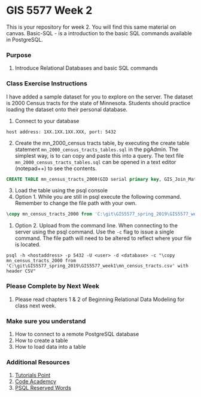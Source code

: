 # GIS 5577 Week 2

This is your repository for week 2. You will find this same material on canvas. Basic-SQL - is a introduction to the basic SQL commands available in PostgreSQL.

### Purpose
1. Introduce Relational Databases and basic SQL commands

### Class Exercise Instructions
I have added a sample dataset for you to explore on the server. The dataset is 2000 Census tracts for the state of Minnesota. Students should practice loading the dataset onto their personal database.

1. Connect to your database

```
host address: 1XX.1XX.1XX.XXX, port: 5432
```

2. Create the mn_2000_census tracts table, by executing the create table statement ```mn_2000_census_tracts_tables.sql``` in the pgAdmin. The simplest way, is to can copy and paste this into a query. The text file ```mn_2000_census_tracts_tables.sql``` can be opened in a text editor (notepad++) to see the contents.

```SQL
CREATE TABLE mn_census_tracts_2000(GID serial primary key, GIS_Join_Match_Code text,...);
```

3. Load the table using the psql console
  1. Option 1. While you are still in psql execute the following command. Remember to change the file path with your own.
  
  ```SQL
  \copy mn_census_tracts_2000 from 'C:\git\GIS5577_spring_2019\GIS5577_week1\mn_census_tracts.csv' with header CSV;
  ```
  1. Option 2. Upload from the command line. When connecting to the server using 
  the psql command. Use the ```-c``` flag to issue a single command. The file path will need to be altered to reflect where your file is located.
  
  ```
  psql -h <hostaddress> -p 5432 -U <user> -d <database> -c "\copy mn_census_tracts_2000 from 'C:\git\GIS5577_spring_2019\GIS5577_week1\mn_census_tracts.csv' with header CSV"
  ```


### Please Complete by Next Week
1. Please read chapters 1 & 2 of Beginning Relational Data Modeling for class next week.

### Make sure you understand
1. How to connect to a remote PostgreSQL database
1. How to create a table
1. How to load data into a table

### Additional Resources
1. [Tutorials Point](https://www.tutorialspoint.com/sql/)
1. [Code Academcy](https://www.codecademy.com/learn/learn-sql)
1. [PSQL Reserved Words](https://www.postgresql.org/docs/9.6/static/sql-keywords-appendix.html)

  